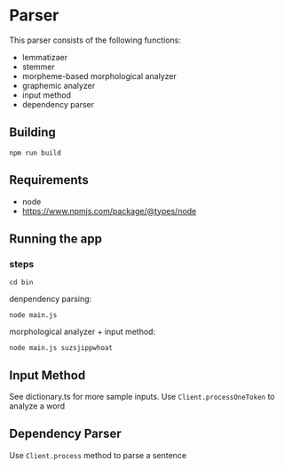 # Parser

This parser consists of the following functions:

* lemmatizaer
* stemmer
* morpheme-based morphological analyzer
* graphemic analyzer
* input method
* dependency parser

## Building

`npm run build`

## Requirements

* node
* https://www.npmjs.com/package/@types/node

## Running the app

### steps

`cd bin`

denpendency parsing:

`node main.js`

morphological analyzer + input method:

`node main.js suzsjippwhoat`

## Input Method

See dictionary.ts for more sample inputs. Use `Client.processOneToken` to analyze a word

## Dependency Parser

Use `Client.process` method to parse a sentence
